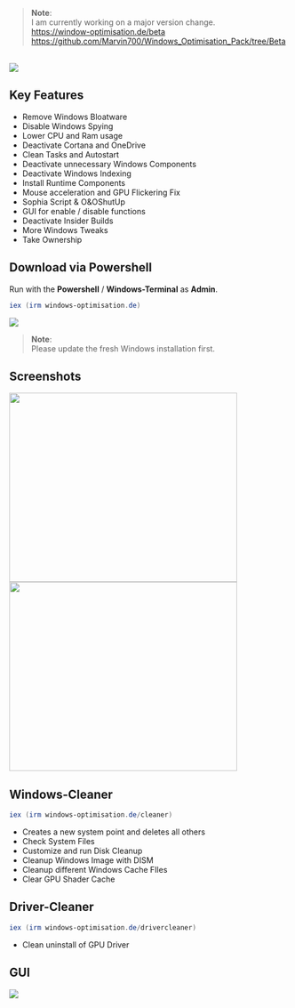 > **Note**: <BR> 
I am currently working on a major version change. <BR>
https://window-optimisation.de/beta <BR>
https://github.com/Marvin700/Windows_Optimisation_Pack/tree/Beta
<BR>

<img src="https://user-images.githubusercontent.com/98750428/194409138-97880567-7645-4dc3-b031-74e2dae6da35.png"> 

## Key Features
* Remove Windows Bloatware 
* Disable Windows Spying
* Lower CPU and Ram usage
* Deactivate Cortana and OneDrive
* Clean Tasks and Autostart
* Deactivate unnecessary Windows Components
* Deactivate Windows Indexing 
* Install Runtime Components
* Mouse acceleration and GPU Flickering Fix
* Sophia Script & O&OShutUp
* GUI for enable / disable functions
* Deactivate Insider Builds 
* More Windows Tweaks
* Take Ownership


## Download via Powershell
Run with the **Powershell** / **Windows-Terminal** as **Admin**.
  ```powershell
iex (irm windows-optimisation.de)
  ```

<img src="https://user-images.githubusercontent.com/98750428/203324846-1b72b5d0-53c3-45f0-9a12-99d4c1beeb35.gif"> 

> **Note**: <BR> 
Please update the fresh Windows installation first. <BR>

  
## Screenshots
<div>
    <img src="https://user-images.githubusercontent.com/98750428/200678853-363ec142-b0ab-4623-97cb-077bff29ca9d.png" width="410" height="340">
    <img src="https://user-images.githubusercontent.com/98750428/203978712-a4273aa4-9402-4dbb-a40f-ff2c508d4935.jpg" width="410" height="340">
</div>

## Windows-Cleaner
  ```powershell
iex (irm windows-optimisation.de/cleaner)
  ```
* Creates a new system point and deletes all others
* Check System Files
* Customize and run Disk Cleanup
* Cleanup Windows Image with DISM
* Cleanup different Windows Cache FIles
* Clear GPU Shader Cache

## Driver-Cleaner
  ```powershell
iex (irm windows-optimisation.de/drivercleaner)
  ```
* Clean uninstall of GPU Driver

## GUI
<img src="https://user-images.githubusercontent.com/98750428/204111653-663e20f7-0f67-4b2b-9a50-76e65a5d4d20.jpg">

